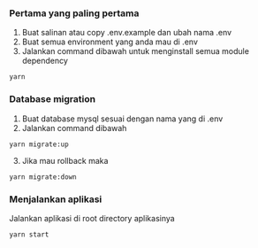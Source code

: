 ### Pertama yang paling pertama
1. Buat salinan atau copy .env.example dan ubah nama .env
1. Buat semua environment yang anda mau di .env 
3. Jalankan command dibawah untuk menginstall semua module dependency
```
yarn
```

### Database migration
1. Buat database mysql sesuai dengan nama yang di .env
2. Jalankan command dibawah
```
yarn migrate:up
```
3. Jika mau rollback maka
```
yarn migrate:down
```

### Menjalankan aplikasi
Jalankan aplikasi di root directory aplikasinya
```
yarn start
```

